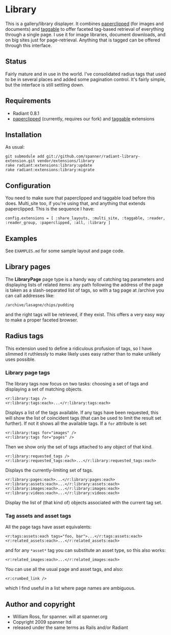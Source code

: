 # Library

This is a gallery/library displayer. It combines [paperclipped](http://github.com/spanner/paperclipped) (for images and documents) and [taggable](http://github.com/spanner/radiant-taggable-extension) to offer faceted tag-based retrieval of everything through a single page. I use it for image libraries, document downloads, and on big sites just for page-retrieval. Anything that is tagged can be offered through this interface.

## Status 

Fairly mature and in use in the world. I've consolidated radius tags that used to be in several places and added some pagination control. It's fairly simple, but the interface is still settling down.

## Requirements

* Radiant 0.8.1
* [paperclipped](http://github.com/spanner/paperclipped) (currently, requires our fork) and [taggable](http://github.com/spanner/radiant-taggable-extension) extensions

## Installation

As usual:

	git submodule add git://github.com/spanner/radiant-library-extension.git vendor/extensions/library
	rake radiant:extensions:library:update
	rake radiant:extensions:library:migrate
	
## Configuration

You need to make sure that paperclipped and taggable load before this does. Multi_site too, if you're using that, and anything that extends paperclipped. This is the sequence I have:

	config.extensions = [ :share_layouts, :multi_site, :taggable, :reader, :reader_group, :paperclipped, :all, :library ]
  
## Examples

See `EXAMPLES.md` for some sample layout and page code.

## Library pages

The **LibraryPage** page type is a handy way of catching tag parameters and displaying lists of related items: any path following the address of the page is taken as a slash-separated list of tags, so with a tag page at /archive you can call addresses like:

	/archive/lasagne/chips/pudding
	
and the right tags will be retrieved, if they exist. This offers a very easy way to make a proper faceted browser.

## Radius tags

This extension used to define a ridiculous profusion of tags, so I have slimmed it ruthlessly to make likely uses easy rather than to make unlikely uses possible.

### Library page tags

The library tags now focus on two tasks: choosing a set of tags and displaying a set of matching objects.

	<r:library:tags />
	<r:library:tags:each>...</r:library:tags:each>
	
Displays a list of the tags available. If any tags have been requested, this will show the list of coincident tags (that can be used to limit the result set further). If not it shows all the available tags. If a `for` attribute is set:

	<r:library:tags for="images" />
	<r:library:tags for="pages" />

Then we show only the set of tags attached to any object of that kind.

	<r:library:requested_tags />
	<r:library:requested_tags:each>...</r:library:requested_tags:each>
	
Displays the currently-limiting set of tags.

	<r:library:pages:each>...</r:library:pages:each>
	<r:library:assets:each>...</r:library:assets:each>
	<r:library:images:each>...</r:library:images:each>
	<r:library:videos:each>...</r:library:videos:each>

Display the list of (that kind of) objects associated with the current tag set.

### Tag assets and asset tags

All the page tags have asset equivalents:

	<r:tags:assets:each tags="foo, bar">...</r:tags:assets:each>
	<r:related_assets:each>...</r:related_assets:each>

and for any `*asset*` tag you can substitute an asset type, so this also works:

	<r:related_images:each>...</r:related_images:each>

You can use all the usual page and asset tags, and also:

	<r:crumbed_link />
	
which I find useful in a list where page names are ambiguous.


## Author and copyright

* William Ross, for spanner. will at spanner.org
* Copyright 2009 spanner ltd
* released under the same terms as Rails and/or Radiant